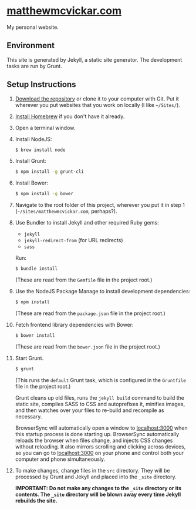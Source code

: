 # [matthewmcvickar.com](http://matthewmcvickar.com)

My personal website.


## Environment

This site is generated by Jekyll, a static site generator. The development tasks are run by Grunt.


## Setup Instructions

1. [Download the repository](https://github.com/matthewmcvickar/matthewmcvickar.com/archive/master.zip) or clone it to your computer with Git. Put it wherever you put websites that you work on locally (I like `~/Sites/`).

1. [Install Homebrew](http://brew.sh/) if you don't have it already.

1. Open a terminal window.

1. Install NodeJS:

    ```sh
    $ brew install node
    ```

1. Install Grunt:

    ```sh
    $ npm install -g grunt-cli
    ```

1. Install Bower:

    ```sh
    $ npm install -g bower
    ```

1. Navigate to the root folder of this project, wherever you put it in step 1 (`~/Sites/matthewmcvickar.com`, perhaps?).

1. Use Bundler to install Jekyll and other required Ruby gems:

    - `jekyll`
    - `jekyll-redirect-from` (for URL redirects)
    - `sass`

    Run:

    ```sh
    $ bundle install
    ```
    (These are read from the `Gemfile` file in the project root.)

1. Use the NodeJS Package Manage to install development dependencies:

    ```sh
    $ npm install
    ```

    (These are read from the `package.json` file in the project root.)

1. Fetch frontend library dependencies with Bower:

    ```sh
    $ bower install
    ```

    (These are read from the `bower.json` file in the project root.)

1. Start Grunt.

    ```sh
    $ grunt
    ```

    (This runs the `default` Grunt task, which is configured in the `Gruntfile` file in the project root.)

    Grunt cleans up old files, runs the `jekyll build` command to build the static site, compiles SASS to CSS and autoprefixes it, minifies images, and then watches over your files to re-build and recompile as necessary. 

    BrowserSync will automatically open a window to [localhost:3000](http://localhost:3000) when this startup process is done starting up. BrowserSync automatically reloads the browser when files change, and injects CSS changes without reloading. It also mirrors scrolling and clicking across devices, so you can go to [localhost:3000](http://localhost:3000) on your phone and control both your computer and phone simultaneously.

1. To make changes, change files in the `src` directory. They will be processed by Grunt and Jekyll and placed into the `_site` directory.

    **IMPORTANT: Do not make any changes to the `_site` directory or its contents. The `_site` directory will be blown away every time Jekyll rebuilds the site.**
